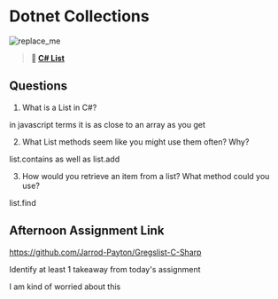 # Dotnet Collections

![replace_me](https://codeworks.blob.core.windows.net/public/assets/img/illustrations/placeholder.svg)

> **📖 [C# List](https://codeworksacademy.com/fs-student-guide/resources/wk10/02-List-Methods)**

## Questions

1. What is a List in C#?

in javascript terms it is as close to an array as you get

2. What List methods seem like you might use them often? Why?

list.contains as well as list.add

3. How would you retrieve an item from a list? What method could you use?

list.find

## Afternoon Assignment Link

https://github.com/Jarrod-Payton/Gregslist-C-Sharp

Identify at least 1 takeaway from today's assignment

I am kind of worried about this
